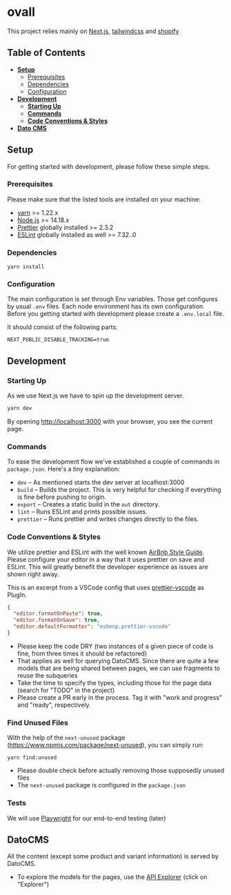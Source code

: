 # ovall

This project relies mainly on [Next.js](https://nextjs.org/), [tailwindcss](https://tailwindcss.com/) and [shopify](https://shopify.com)


## Table of Contents

- [**Setup**](#Setup)
  - [Prerequisites](#Prerequisites)
  - [Dependencies](#Dependencies)
  - [Configuration](#Configuration)
- [**Development**](#Development)
  - [**Starting Up**](#StartingUp)
  - [**Commands**](#Commands)
  - [**Code Conventions & Styles**](#CodeConventions)
- [**Dato CMS**](#DatoCMS)

## Setup


For getting started with development, please follow these simple steps.

### Prerequisites

Please make sure that the listed tools are installed on your machine:

- [yarn](https://yarnpkg.com/) >= 1.22.x
- [Node.js](https://nodejs.org/en/) >= 14.18.x
- [Prettier](https://prettier.io/) globally installed >= 2.3.2
- [ESLint](https://eslint.org/) globally installed as well >= 7.32..0

### Dependencies

 `yarn install`

### Configuration

The main configuration is set through Env variables. Those get configures by usual `.env` files. Each node environment has its own configuration.
Before you getting started with development please create a `.env.local` file.

It should consist of the following parts:

```
NEXT_PUBLIC_DISABLE_TRACKING=true
```

## Development

### Starting Up

As we use Next.js we have to spin up the development server.

```bash
yarn dev
```

By opening [http://localhost:3000](http://localhost:3000) with your browser, you see the current page.

### Commands

To ease the development flow we've established a couple of commands in `package.json`. Here's a tiny explanation:

- `dev` – As mentioned starts the dev server at localhost:3000
- `build` – Builds the project. This is very helpful for checking if everything is fine before pushing to origin.
- `export` – Creates a static build in the `out` directory.
- `lint` – Runs ESLint and prints possible issues.
- `prettier` – Runs prettier and writes changes directly to the files.


### Code Conventions & Styles

We utilize prettier and ESLint with the well known [AirBnb Style Guide](https://github.com/airbnb/javascript). Please configure your editor in a way that it uses prettier on save and ESLint. This will greatly benefit the developer experience as issues are shown right away.

This is an excerpt from a VSCode config that uses [prettier-vscode](https://github.com/prettier/prettier-vscode) as PlugIn.

```json
{
  "editor.formatOnPaste": true,
  "editor.formatOnSave": true,
  "editor.defaultFormatter": "esbenp.prettier-vscode"
}
```

- Please keep the code DRY (two instances of a given piece of code is fine, from three times it should be refactored)
- That applies as well for querying DatoCMS. Since there are quite a few models that are being shared between pages, we can use fragments to reuse the subqueries
- Take the time to specify the types, including those for the page data (search for "TODO" in the project)
- Please create a PR early in the process. Tag it with "work and progress" and "ready", respectively. 

### Find Unused Files

With the help of the `next-unused` package (https://www.npmjs.com/package/next-unused), you can simply run:
```
yarn find:unused
```
- Please double check before actually removing those supposedly unused files
- The `next-unused` package is configured in the `package.json`

### Tests

We will use [Playwright](https://playwright.dev/docs/intro) for our end-to-end testing (later)


## DatoCMS

All the content (except some product and variant information) is served by DatoCMS. 
- To explore the models for the pages, use the [API Explorer](https://ovall-shopify.admin.datocms.com/cda-explorer) (click on "Explorer")
